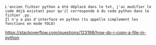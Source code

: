 
```
L'ancien fichier python a été déplacé dans le txt, j'ai modifier le code déjà existant pour qu'il corresponde à du code python dans le fichier .py.
Il n'y a pas d'interface en python (tu appelle simplement les fonctions en mode YOLO)
```

https://stackoverflow.com/questions/123198/how-do-i-copy-a-file-in-python
